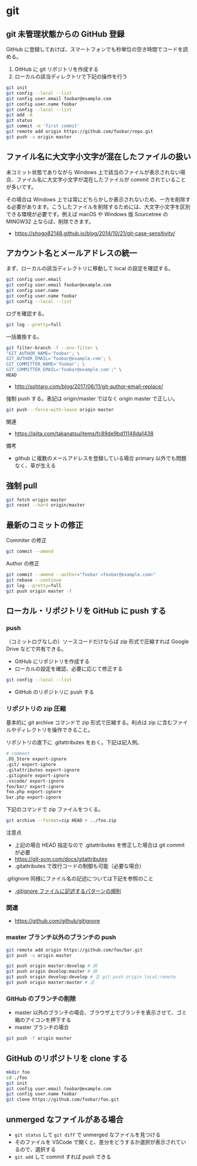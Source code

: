 # git

## git 未管理状態からの GitHub 登録

GitHub に登録しておけば、スマートフォンでも秒単位の空き時間でコードを読める。

1. GitHub に git リポジトリを作成する
1. ローカルの該当ディレクトリで下記の操作を行う

```bash
git init
git config --local --list
git config user.email foobar@example.com
git config user.name foobar
git config --local --list
git add -A
git status
git commit -m 'first commit'
git remote add origin https://github.com/foobar/repo.git
git push -u origin master
```

## ファイル名に大文字小文字が混在したファイルの扱い

未コミット状態でありながら Windows 上で該当のファイルが表示されない場合、ファイル名に大文字小文字が混在したファイルが commit されていることが多いです。

その場合は Windows 上では常にどちらかしか表示されないため、一方を削除する必要があります。こうしたファイルを削除するためには、大文字小文字を区別できる環境が必要です。例えば macOS や Windows 版 Sourcetree の MINGW32 上ならば、削除できます。

- <https://shogo82148.github.io/blog/2014/10/21/git-case-sensitivity/>

## アカウント名とメールアドレスの統一

まず、ローカルの該当ディレクトリに移動して local の設定を確認する。

```bash
git config user.email
git config user.email foobar@example.com
git config user.name
git config user.name foobar
git config --local --list
```

ログを確認する。

```bash
git log --pretty=full
```

一括置換する。

```bash
git filter-branch -f --env-filter \
"GIT_AUTHOR_NAME='foobar'; \
GIT_AUTHOR_EMAIL='foobar@example.com'; \
GIT_COMMITTER_NAME='foobar'; \
GIT_COMMITTER_EMAIL='foobar@example.com';" \
HEAD
```

- <http://sohtaro.com/blog/2017/06/11/git-author-email-replace/>

強制 push する。表記は origin/master ではなく origin master で正しい。

```bash
git push --force-with-lease origin master
```

関連

- <https://qiita.com/takanatsu/items/fc89de9bd11148da1438>

備考

- github に複数のメールアドレスを登録している場合 primary 以外でも問題なく、草が生える

## 強制 pull

```bash
git fetch origin master
git reset --hard origin/master
```

## 最新のコミットの修正

Commiter の修正

```bash
git commit --amend
```

Author の修正

```bash
git commit --amend --author="foobar <foobar@example.com>"
git rebase --continue
git log --pretty=full
git push origin master -f
```

## ローカル・リポジトリを GitHub に push する

### push

（コミットログなしの）ソースコードだけならば zip 形式で圧縮すれば Google Drive などで共有できる。

- GitHub にリポジトリを作成する
- ローカルの設定を確認、必要に応じて修正する

```bash
git config --local --list
```

- GitHub のリポジトリに push する

### リポジトリの zip 圧縮

基本的に git archive コマンドで zip 形式で圧縮する。利点は zip に含むファイルやディレクトリを操作できること。

リポジトリの直下に .gitattributes をおく。下記は記入例。

```bash
# comment
.DS_Store export-ignore
.git/ export-ignore
.gitattributes export-ignore
.gitignore export-ignore
.vscode/ export-ignore
foo/bar/ export-ignore
foo.php export-ignore
bar.php export-ignore
```

下記のコマンドで zip ファイルをつくる。

```bash
git archive --format=zip HEAD > ../foo.zip
```

注意点

- 上記の場合 HEAD 指定なので .gitattributes を修正した場合は git commit が必要
- <https://git-scm.com/docs/gitattributes>
- .gitattributes で改行コードの制御も可能（必要な場合）

.gitignore 同様にファイル名の記述については下記を参照のこと

- [.gitignore ファイルに記述するパターンの規則](https://git-scm.com/book/ja/v2/Git-%E3%81%AE%E5%9F%BA%E6%9C%AC-%E5%A4%89%E6%9B%B4%E5%86%85%E5%AE%B9%E3%81%AE%E3%83%AA%E3%83%9D%E3%82%B8%E3%83%88%E3%83%AA%E3%81%B8%E3%81%AE%E8%A8%98%E9%8C%B2#r_ignoring)

### 関連

- <https://github.com/github/gitignore>

### master ブランチ以外のブランチの push

```bash
git remote add origin https://github.com/foo/bar.git
git push -u origin master

git push origin master:develop # 誤
git push origin develop:master # 誤
git push origin develop:develop # 正 git push origin local:remote
git push origin master:master # 正
```

### GitHub のブランチの削除

- master 以外のブランチの場合、ブラウザ上でブランチを表示させて、ゴミ箱のアイコンを押下する
- master ブランチの場合

```bash
git push -f origin master
```

## GitHub のリポジトリを clone する

```bash
mkdir foo
cd ./foo
git init
git config user.email foobar@example.com
git config user.name foobar
git clone https://github.com/foobar/foo.git
```

## unmerged なファイルがある場合

- `git status` して `git diff` で unmerged なファイルを見つける
- そのファイルを VSCode で開くと、差分をどうするか選択が表示されているので、選択する
- `git add` して commit すれば push できる
